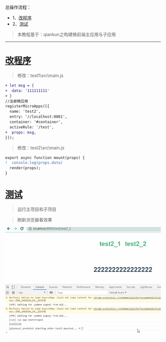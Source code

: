 总操作流程：
- 1、[改程序](#qiankun-01)
- 2、[测试](#qiankun-02)

> 本教程基于：qiankun之构建微前端主应用与子应用

***

# <a name="qiankun-01" href="#" >改程序</a>

> 修改：test1\src\main.js

```diff
+ let msg = {
+  data: '111111111'
+ }
//注册微应用
registerMicroApps([{
  name: 'test2',
  entry: '//localhost:8081',
  container: '#container',
  activeRule: '/test',
+  props: msg,
}]);

```

> 修改：test2\src\main.js

```diff
export async function mount(props) {
!  console.log(props.data)
  render(props);
}
```

# <a name="qiankun-02" href="#" >测试</a>

> 运行主项目和子项目

> 刷新浏览器看效果

![](image/2-1.gif)
